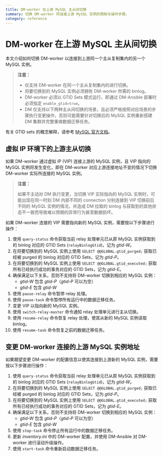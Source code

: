 ```yaml
---
title: DM-worker 在上游 MySQL 主从间切换
summary: 切换 DM-worker 所连接上游 MySQL 实例的限制与操作步骤。
category: reference
---
```


# DM-worker 在上游 MySQL 主从间切换

本文介绍如何切换 DM-worker 以连接到上游同一个主从复制集内的另一个 MySQL 实例。

> **注意：**
>
> - 仅支持 DM-worker 在同一个主从复制集内的进行切换。
> - 将要切换到的 MySQL 实例必须拥有 DM-worker 所需的 binlog。
> - DM-worker 必须以 GTID Sets 模式运行，即通过 DM-Ansible 部署时必须指定 `enable_gtid=true`。
> - DM 仅支持以下两种主从间切换的场景，且必须严格按照对应场景的步骤执行变更操作，否则可能需要针对切换后的 MySQL 实例重新搭建 DM 集群并完整重做数据迁移任务。

有关 GTID sets 的概念解释，请参考 [MySQL 官方文档](https://dev.mysql.com/doc/refman/5.7/en/replication-gtids-concepts.html#replication-gtids-concepts-gtid-sets)。

## 虚拟 IP 环境下的上游主从切换

如果 DM-worker 通过虚拟 IP (VIP) 连接上游的 MySQL 实例，且 VIP 指向的 MySQL 实例将发生变化，即在 DM-worker 对应上游连接地址不变的情况下切换 DM-worker 实际所连接的 MySQL 实例。

> **注意：**
>
> 如果不主动对 DM 执行变更，当切换 VIP 实际指向的 MySQL 实例时，可能出现在同一时刻 DM 内部不同的 connection 分别连接到 VIP 切换前后不同的 MySQL 实例的情况，并造成 DM 拉取的 binlog 与获取到的其他状态不一致而导致难以预期的异常行为甚至数据损坏。

如果 DM-worker 连接的 VIP 需要指向新的 MySQL 实例，需要按以下步骤进行操作：

1. 使用 `query-status` 命令获取当前 relay 处理单元已从原 MySQL 实例获取到的 binlog 对应的 GTID Sets (`relayBinlogGtid`)，记为 _gtid-W_。
2. 在将要切换到的 MySQL 实例上使用 `SELECT @@GLOBAL.gtid_purged;` 获取已经被 purged 的 binlog 对应的 GTID Sets，记为 _gtid-P_。
3. 在将要切换到的 MySQL 实例上使用 `SELECT @@GLOBAL.gtid_executed;` 获取所有已经执行成功的事务对应的 GTID Sets，记为 _gtid-E_。
4. 确保满足以下关系，否则不支持将 DM-worker 切换到相应的 MySQL 实例：
    - _gtid-W_ 包含 _gtid-P_（_gtid-P_ 可以为空）
    - _gtid-E_ 包含 _gtid-W_
5. 使用 `pause-relay` 命令暂停 relay 处理。
6. 使用 `pause-task` 命令暂停所有运行中的数据迁移任务。
7. 变更 VIP 以指向新的 MySQL 实例。
8. 使用 `switch-relay-master` 命令通知 relay 处理单元进行主从切换。
9. 使用 `resume-relay` 命令恢复 relay 处理，使其从新的 MySQL 实例读取 binlog。
10. 使用 `resume-task` 命令恢复之前的数据迁移任务。

## 变更 DM-worker 连接的上游 MySQL 实例地址

如果期望变更 DM-worker 的配置信息以使其连接到上游新的 MySQL 实例，需要按以下步骤进行操作：

1. 使用 `query-status` 命令获取当前 relay 处理单元已从原 MySQL 实例获取到的 binlog 对应的 GTID Sets (`relayBinlogGtid`)，记为 _gtid-W_。
2. 在将要切换到的 MySQL 实例上使用 `SELECT @@GLOBAL.gtid_purged;` 获取已经被 purged 的 binlog 对应的 GTID Sets，记为 _gtid-P_。
3. 在将要切换到的 MySQL 实例上使用 `SELECT @@GLOBAL.gtid_executed;` 获取所有已经执行成功的事务对应的 GTID Sets，记为 _gtid-E_。
4. 确保满足以下关系，否则不支持将 DM-worker 切换到相应的 MySQL 实例：
    - _gtid-W_ 包含 _gtid-P_（_gtid-P_ 可以为空）
    - _gtid-E_ 包含 _gtid-W_
5. 使用 `stop-task` 命令停止所有运行中的数据迁移任务。
6. 更新 _inventory.ini_ 中的 DM-worker 配置，并使用 DM-Ansible 对 DM-worker 进行滚动升级操作。
7. 使用 `start-task` 命令重新启动数据迁移任务。
